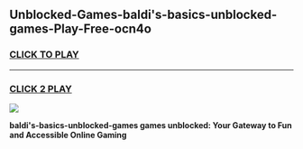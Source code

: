 
## Unblocked-Games-baldi's-basics-unblocked-games-Play-Free-ocn4o
<h3>
<a href="https://premium76.site?title=baldi's-basics-unblocked-games&ref=19M">CLICK TO PLAY</a></h3>
<hr>

<h3>
<a href="https://premium76.site?title=baldi's-basics-unblocked-games&ref=19M">CLICK 2 PLAY</a>
  
</h3>

<a href="https://premium76.site?title=baldi's-basics-unblocked-games&ref=19M"><img src="https://clearcache.store/games.png"></a>


**baldi's-basics-unblocked-games games unblocked: Your Gateway to Fun and Accessible Online Gaming**

